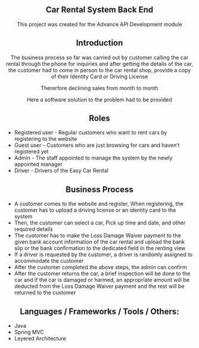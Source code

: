 <h2 align="center">Car Rental System Back End</h2>
<p align="center">This project was created for the Advance API Development module </P>

## <h2 align="center">Introduction</h2>
<p align="center">The business process so far was carried out by customer calling the car rental through the phone for inquiries and after
   getting the details of the car, the customer had to come in person to the car rental shop, 
   provide a copy of their Identity Card or Driving License</P>
<p align="center">Thererfore declining sales from month to month</P>
<p align="center">Here a software solution to the problem had to be provided</P>


## <h2 align="center">Roles</h2>
* Registered user - Regular customers who want to rent cars by registering to the website
* Guest user - Customers who are just browsing for cars and haven’t registered yet
* Admin - The staff appointed to manage the system by the newly appointed manager
* Driver - Drivers of the Easy Car Rental


## <h2 align="center">Business Process</h2>
* A customer comes to the website and register, When registering, the customer has to upload a driving license or an identity card to the
  system
* Then, the customer can select a car, Pick up time and date, and other required details
* The customer has to make the Loss Damage Waiver payment to the given bank account information of the car rental and upload the bank slip or the bank confirmation to
  the dedicated field in the renting view
* If a driver is requested by the customer, a driver is randomly assigned to accommodate the customer
* After the customer completed the above steps, the admin can confirm
* After the customer returns the car, a brief inspection will be done to the car and if the car is damaged or harmed, an appropriate amount will be deducted from the
  Loss Damage Waiver payment and the rest will be returned to the customer
  
  
## <h2 align="center">Languages / Frameworks / Tools / Others:</h2>
* Java
* Spring MVC
* Leyered Architecture


